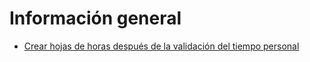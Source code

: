 # Información general

  * [Crear hojas de horas después de la validación del tiempo personal](overview/time_off.html)

